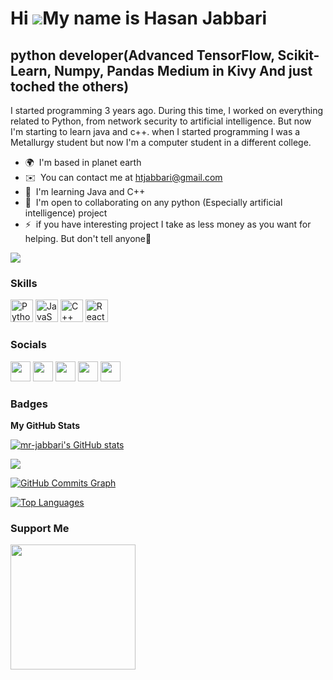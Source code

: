 Hi ![](https://user-images.githubusercontent.com/18350557/176309783-0785949b-9127-417c-8b55-ab5a4333674e.gif)My name is Hasan Jabbari
=====================================================================================================================================

python developer(Advanced TensorFlow, Scikit-Learn, Numpy, Pandas Medium in Kivy And just toched the others)
------------------------------------------------------------------------------------------------------------

I started programming 3 years ago. During this time, I worked on everything related to Python, from network security to artificial intelligence. But now I'm starting to learn java and c++. when I started programming I was a Metallurgy student but now I'm a computer student in a different college.

* 🌍  I'm based in planet earth
* ✉️  You can contact me at [htjabbari@gmail.com](mailto:htjabbari@gmail.com)
* 🧠  I'm learning Java and C++
* 🤝  I'm open to collaborating on any python (Especially artificial intelligence) project
* ⚡  if you have interesting project I take as less money as you want for helping. But don't tell anyone🤫

<a href="https://www.github.com/mr-jabbari" target="_blank" rel="noreferrer"><img
src="https://img.shields.io/github/followers/mr-jabbari?logo=github&style=for-the-badge&color=0891b2&labelColor=1c1917" /></a>

### Skills


<p align="left">
<a href="https://www.python.org/" target="_blank" rel="noreferrer"><img src="https://raw.githubusercontent.com/danielcranney/readme-generator/main/public/icons/skills/python-colored.svg" width="36" height="36" alt="Python" /></a>
<a href="https://developer.mozilla.org/en-US/docs/Web/JavaScript" target="_blank" rel="noreferrer"><img src="https://raw.githubusercontent.com/danielcranney/readme-generator/main/public/icons/skills/javascript-colored.svg" width="36" height="36" alt="JavaScript" /></a>
<a href="https://docs.microsoft.com/en-us/cpp/?view=msvc-170" target="_blank" rel="noreferrer"><img src="https://raw.githubusercontent.com/danielcranney/readme-generator/main/public/icons/skills/cplusplus-colored.svg" width="36" height="36" alt="C++" /></a>
<a href="https://reactjs.org/" target="_blank" rel="noreferrer"><img src="https://raw.githubusercontent.com/danielcranney/readme-generator/main/public/icons/skills/react-colored.svg" width="36" height="36" alt="React" /></a>
</p>


### Socials

<p align="left"> <a href="https://discord.com/users/Jabbari79#4964" target="_blank" rel="noreferrer"><img src="https://raw.githubusercontent.com/danielcranney/readme-generator/main/public/icons/socials/discord.svg" width="32" height="32" /></a> <a href="https://www.facebook.com/Jabbari79" target="_blank" rel="noreferrer"><img src="https://raw.githubusercontent.com/danielcranney/readme-generator/main/public/icons/socials/facebook.svg" width="32" height="32" /></a> <a href="https://www.github.com/mr-jabbari" target="_blank" rel="noreferrer"><img src="https://raw.githubusercontent.com/danielcranney/readme-generator/main/public/icons/socials/github.svg" width="32" height="32" /></a> <a href="http://www.instagram.com/Jabbari79" target="_blank" rel="noreferrer"><img src="https://raw.githubusercontent.com/danielcranney/readme-generator/main/public/icons/socials/instagram.svg" width="32" height="32" /></a> <a href="https://www.twitter.com/Jabbari_mr" target="_blank" rel="noreferrer"><img src="https://raw.githubusercontent.com/danielcranney/readme-generator/main/public/icons/socials/twitter.svg" width="32" height="32" /></a></p>

### Badges

<b>My GitHub Stats</b>

<a href="http://www.github.com/mr-jabbari"><img src="https://github-readme-stats.vercel.app/api?username=mr-jabbari&show_icons=true&hide=&count_private=true&title_color=0891b2&text_color=ffffff&icon_color=0891b2&bg_color=1c1917&hide_border=true&show_icons=true" alt="mr-jabbari's GitHub stats" /></a>

<a href="http://www.github.com/mr-jabbari"><img src="https://github-readme-streak-stats.herokuapp.com/?user=mr-jabbari&stroke=ffffff&background=1c1917&ring=0891b2&fire=0891b2&currStreakNum=ffffff&currStreakLabel=0891b2&sideNums=ffffff&sideLabels=ffffff&dates=ffffff&hide_border=true" /></a>

<a href="http://www.github.com/mr-jabbari"><img src="https://activity-graph.herokuapp.com/graph?username=mr-jabbari&bg_color=1c1917&color=ffffff&line=0891b2&point=ffffff&area_color=1c1917&area=true&hide_border=true&custom_title=GitHub%20Commits%20Graph" alt="GitHub Commits Graph" /></a>

<a href="https://github.com/mr-jabbari" align="left"><img src="https://github-readme-stats.vercel.app/api/top-langs/?username=mr-jabbari&langs_count=10&title_color=0891b2&text_color=ffffff&icon_color=0891b2&bg_color=1c1917&hide_border=true&locale=en&custom_title=Top%20%Languages" alt="Top Languages" /></a>

### Support Me

<a href="https://www.buymeacoffee.com/htjabbari1"><img src="https://cdn.buymeacoffee.com/buttons/v2/default-yellow.png" width="200" /></a>
